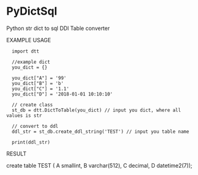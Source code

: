 # PyDictSql
Python str dict to sql DDl Table converter

EXAMPLE USAGE

      import dtt
      
      //example dict
      you_dict = {}
      
      you_dict["A"] = '99'
      you_dict["B"] = 'b'
      you_dict["C"] = '1.1'
      you_dict["D"] = '2018-01-01 10:10:10'

      // create class
      st_db = dtt.DictToTable(you_dict) // input you dict, where all values is str
      
      // convert to ddl
      ddl_str = st_db.create_ddl_string('TEST') // input you table name

      print(ddl_str)

RESULT

  create table TEST (
  A smallint,
  B varchar(512),
  C decimal,
  D datetime2(7));
